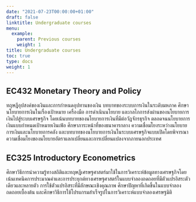 ```yaml
---
date: "2021-07-23T00:00:00+01:00"
draft: false
linktitle: Undergraduate courses
menu:
  example:
    parent: Previous courses
    weight: 1
title: Undergraduate courses
toc: true
type: docs
weight: 1
---
```


##  EC432 Monetary Theory and Policy

ทฤษฎีอุปสงค์ของเงินและการกำหนดอุปทานของเงิน บทบาทของระบบการเงินในระดับมหภาค ศึกษานโยบายการเงินในเรื่องเป้าหมาย เครื่องมือ การดำเนินนโยบาย และกลไกการส่งผ่านของนโยบายการเงินไปสู่ระบบเศรษฐกิจ โดยเน้นบทบาทของนโยบายการเงินที่มีต่อวัฎจักรธุรกิจ ตลอดจนนโยบายการเงินแบบกำหนดเป้าหมายเงินเฟ้อ ศึกษาภาระหน้าที่ของธนาคารกลาง ความเชื่อมโยงระหว่างนโยบายการเงินและนโยบายการคลัง และบทบาทของนโยบายการเงินในระบบเศรษฐกิจแบบเปิดโดยพิจารณาความเชื่อมโยงของนโยบายอัตราแลกเปลี่ยนและการเปลี่ยนแปลงจากภายนอกประเทศ

## EC325	Introductory Econometrics	
ศึกษาวิธีการนำความรู้ทางสถิติและทฤษฎีเศรษฐศาสตร์มาใช้ในการวิเคราะห์ข้อมูลทางเศรษฐกิจโดยเน้นเทคนิคการประมาณค่าและการประยุกต์ทางเศรษฐศาสตร์ในแบบจำลองถดถอยที่มีตัวแปรอิสระตัวเดียวและหลายตัว  การใช้ตัวแปรอิสระที่มีลักษณะเชิงคุณภาพ  ศึกษาปัญหาที่เกิดขึ้นในแบบจำลองถดถอยเบื้องต้น  และศึกษาวิธีการใช้โปรแกรมสำเร็จรูปในการวิเคราะห์แบบจำลองเศรษฐมิติ

